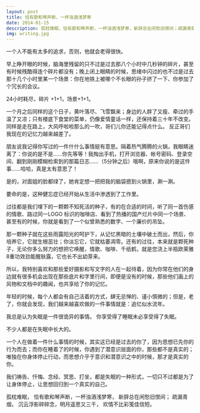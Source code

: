 ```yaml
---
layout: post
title: 恰有歌和琴声断，一杯浊酒浅梦寒
date: 2014-01-15
description: 孤枕难眠，恰有歌和琴声断，一杯浊酒浅梦寒，新辞总在闲愁旧恨间；疏漏青烟，沉云浮影碎碎念，明月遥思又三千，欢情不比彩笺佳信短。
img: writing.jpg
---
```


一个人不能有太多的追求，否则，他就会老得很快。

早上睁开眼的时候，脑海里残留的只不过是过去那八个小时中几秒钟的碎片，甚至有时候残酷得连个碎片都没有；晚上闭上眼睛的时候，思绪中闪过的也不过是过去那十几个小时里某一个场景：你在地铁上被哪个不长眼的孙子挤了一下、你参加了个冗长的会议。

24小时耗尽，碎片 +1+1，场景+1+1。

一个月之后同样的这个日子，黄叶落尽、飞雪飘来；身边的人胖了又瘦、牵过的手温了又凉；只有楼底下食堂的菜单，仍像爱情童话一样，还保持着三十年不改变。同样是走在路上，大风呼啦啦那么的一吹，哥们儿你还能记得点什么。
反正哥们我现在的记忆力越来越差了。

朋友说我记得你写过的一件什什么事情挺有意思。隔着热气腾腾的火锅，我眼睛迷离了：你说的是不是……你先等等！我掏出手机，打开浏览器、帐号密码、登录空间、翻到刚刚模糊检索到的那篇日志……（5分钟之后）哦啊，原来你说的是这件事……哈哈，真是太有意思了！

是的，对面姐的脸都绿了，她肯定想一把把我的脑袋摁到火锅里，涮一涮。

要命的是，这种健忘症已经开始从生活中渗透到了工作里。

过往都是我们埋下的一颗颗不知死活的种子，有的在合适的时间，听了同一首伤感的情歌、路过同一LOGO 标识的咖啡店、看到了热播的国产烂片中同一个场景、甚至有的时候，你就是看到了一个似曾熟悉的数字、一个廉价的吊坠。

那一颗种子就在这些雨露阳光的呵护下，从记忆黑暗的土壤中破土而出，然后，你培养它，它就生根茁壮；你淡忘它，它就枯萎凋零。还有的过往，本来就是颗死种子，无论你多么努力的想把它唤醒，情歌、咖啡、千纸鹤，就是您浇上半瓶欧莱雅8重功效劲能醒肤露，它也长不出幼芽来。

所以，我特别喜欢和那些爱好摄影和写文字的人在一起待着，因为你常在他们的身边就有很多机会出现在那些底片和字里行间，即便是没有的时候，那些他们画上的风物和文档中的趣闻，也共享给了你的记忆。

年轻的时候，每个人都会有自己活着的方式，肆无忌惮的、谨小慎微的；但是，老了，你就会发现，我们越来越喜欢做的一件事情就是：追忆似水流年。

我总是认为失眠是一件很诡异的事情。 你享受得了睡眠未必享受得了失眠。

不少人都是在失眠中长大的。

一个人在做着一件什么事情的时候，其实这已经是过去的你了，因为思想已先你的行为而去；而你在睡着了的时候，你遇到了潜意识层面的你，那些都不是真实的；唯独在你身体停止行动，而思想介乎于意识和潜意识之中的时候，那才是真实的你。

我们祷告、忏悔、念经、冥思、打坐，都是失眠的一种形式，一切只不过都是为了让身体停止，让思想回归到一个真实的自己。

孤枕难眠，
恰有歌和琴声断，一杯浊酒浅梦寒，
新辞总在闲愁旧恨间；
疏漏青烟，
沉云浮影碎碎念，明月遥思又三千，
欢情不比彩笺佳信短。
